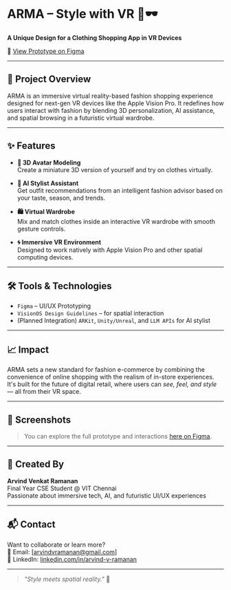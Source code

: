 # ARMA – Style with VR 👗🕶️

**A Unique Design for a Clothing Shopping App in VR Devices**

🔗 [View Prototype on Figma](https://www.figma.com/proto/T7xsPyTiyLJuTIjLq5N69r/ARMA-VR---Style-with-VR?node-id=0-3861&t=Jz3LmLTMQmiJbOX0-1)

---

## 🧠 Project Overview

ARMA is an immersive virtual reality-based fashion shopping experience designed for next-gen VR devices like the Apple Vision Pro. It redefines how users interact with fashion by blending 3D personalization, AI assistance, and spatial browsing in a futuristic virtual wardrobe.

---

## ✨ Features

- **🧍 3D Avatar Modeling**  
  Create a miniature 3D version of yourself and try on clothes virtually.

- **🧠 AI Stylist Assistant**  
  Get outfit recommendations from an intelligent fashion advisor based on your taste, season, and trends.

- **🛍️ Virtual Wardrobe**  
  Mix and match clothes inside an interactive VR wardrobe with smooth gesture controls.

- **🌀 Immersive VR Environment**  
  Designed to work natively with Apple Vision Pro and other spatial computing devices.

---

## 🛠️ Tools & Technologies

- `Figma` – UI/UX Prototyping  
- `VisionOS Design Guidelines` – for spatial interaction  
- (Planned Integration) `ARKit`, `Unity/Unreal`, and `LLM APIs` for AI stylist

---

## 📈 Impact

ARMA sets a new standard for fashion e-commerce by combining the convenience of online shopping with the realism of in-store experiences. It's built for the future of digital retail, where users can *see, feel, and style* — all from their VR space.

---

## 📸 Screenshots

> You can explore the full prototype and interactions [here on Figma](https://www.figma.com/proto/T7xsPyTiyLJuTIjLq5N69r/ARMA-VR---Style-with-VR?node-id=0-3861&t=Jz3LmLTMQmiJbOX0-1).

---

## 👤 Created By

**Arvind Venkat Ramanan**  
Final Year CSE Student @ VIT Chennai  
Passionate about immersive tech, AI, and futuristic UI/UX experiences

---

## 📬 Contact

Want to collaborate or learn more?  
📧 Email: [arvindvramanan@gmail.com]  
🔗 LinkedIn: [linkedin.com/in/arvind-v-ramanan](https://www.linkedin.com/in/arvind-v-ramanan)

---

> _"Style meets spatial reality."_ 🚀
